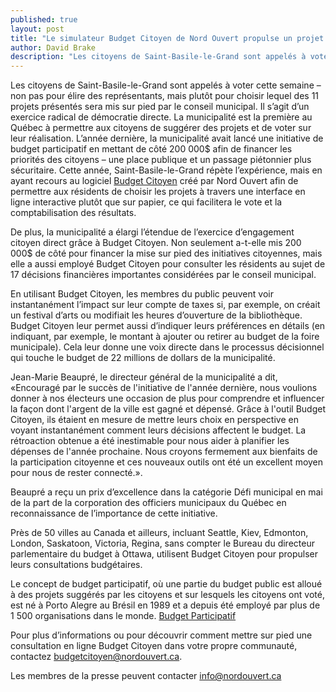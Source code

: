 ```yaml
---
published: true
layout: post
title: "Le simulateur Budget Citoyen de Nord Ouvert propulse un projet d'engagement citoyen pionnier"
author: David Brake
description: "Les citoyens de Saint-Basile-le-Grand sont appelés à voter cette semaine — non pas pour élire des représentants, mais plutôt pour choisir lequel des 11 projets présentés sera mis sur pied par le conseil municipal. Il s’agit d’un exercice radical de démocratie directe. Cette municipalité est la première au Québec à permettre aux citoyens de suggérer des projets et de voter directement pour déterminer lequel sera financé."
---
```



Les citoyens de Saint-Basile-le-Grand sont appelés à voter cette semaine – non pas pour élire des représentants, mais plutôt pour choisir lequel des 11 projets présentés sera mis sur pied par le conseil municipal. Il s’agit d’un exercice radical de démocratie directe. La municipalité est la première au Québec à permettre aux citoyens de suggérer des projets et de voter sur leur réalisation. L’année dernière, la municipalité avait lancé une initiative de budget participatif en mettant de côté 200 000$ afin de financer les priorités des citoyens – une place publique et un passage piétonnier plus sécuritaire. Cette année, Saint-Basile-le-Grand répète l’expérience, mais en ayant recours au logiciel [Budget Citoyen](http://www.budgetcitoyen.com) créé par Nord Ouvert afin de permettre aux résidents de choisir les projets à travers une interface en ligne interactive plutôt que sur papier, ce qui facilitera le vote et la comptabilisation des résultats.

De plus, la municipalité a élargi l’étendue de l’exercice d’engagement citoyen direct grâce à Budget Citoyen. Non seulement a-t-elle mis 200 000$ de côté pour financer la mise sur pied des initiatives citoyennes, mais elle a aussi employé Budget Citoyen pour consulter les résidents au sujet de 17 décisions financières importantes considérées par le conseil municipal.

En utilisant Budget Citoyen, les membres du public peuvent voir instantanément l’impact sur leur compte de taxes si, par exemple, on créait un festival d’arts ou modifiait les heures d’ouverture de la bibliothèque. Budget Citoyen leur permet aussi d’indiquer leurs préférences en détails (en indiquant, par exemple, le montant à ajouter ou retirer au budget de la foire municipale). Cela leur donne une voix directe dans le processus décisionnel qui touche le budget de 22 millions de dollars de la municipalité.

Jean-Marie Beaupré, le directeur général de la municipalité a dit, «Encouragé par le succès de l'initiative de l'année dernière, nous voulions donner à nos électeurs une occasion de plus pour comprendre et influencer la façon dont l'argent de la ville est gagné et dépensé. Grâce à l'outil Budget Citoyen, ils étaient en mesure de mettre leurs choix en perspective en voyant instantanément comment leurs décisions affectent le budget. La rétroaction obtenue a été inestimable pour nous aider à planifier les dépenses de l'année prochaine. Nous croyons fermement aux bienfaits de la participation citoyenne et ces nouveaux outils ont été un excellent moyen pour nous de rester connecté.».

Beaupré a reçu un prix d’excellence dans la catégorie Défi municipal en mai de la part de la corporation des officiers municipaux du Québec en reconnaissance de l’importance de cette initiative.

Près de 50 villes au Canada et ailleurs, incluant Seattle, Kiev, Edmonton, London, Saskatoon, Victoria, Regina, sans compter le Bureau du directeur parlementaire du budget à Ottawa, utilisent Budget Citoyen pour propulser leurs consultations budgétaires.

Le concept de budget participatif, où une partie du budget public est alloué à des projets suggérés par les citoyens et sur lesquels les citoyens ont voté, est né à Porto Alegre au Brésil en 1989 et a depuis été employé par plus de 1 500 organisations dans le monde. [Budget Participatif](http://www.participatorybudgeting.org/about-participatory-budgeting/where-has-it-worked/)

Pour plus d’informations ou pour découvrir comment mettre sur pied une consultation en ligne Budget Citoyen dans votre propre communauté, contactez budgetcitoyen@nordouvert.ca.

Les membres de la presse peuvent contacter info@nordouvert.ca
